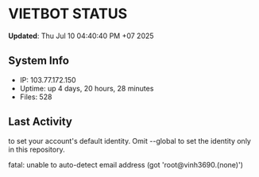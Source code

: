# VIETBOT STATUS
**Updated**: Thu Jul 10 04:40:40 PM +07 2025

## System Info
- IP: 103.77.172.150
- Uptime: up 4 days, 20 hours, 28 minutes
- Files: 528

## Last Activity

to set your account's default identity.
Omit --global to set the identity only in this repository.

fatal: unable to auto-detect email address (got 'root@vinh3690.(none)')
